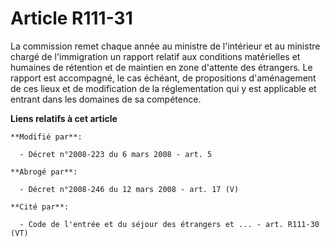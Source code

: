 # Article R111-31

La commission remet chaque année     au ministre de l'intérieur et au ministre chargé de l'immigration un rapport relatif aux
conditions matérielles et humaines de rétention et de maintien en zone d'attente des étrangers. Le rapport est accompagné, le
cas échéant, de propositions d'aménagement de ces lieux et de modification de la réglementation qui y est applicable et
entrant dans les domaines de sa compétence.

**Liens relatifs à cet article**

	**Modifié par**:

	  - Décret n°2008-223 du 6 mars 2008 - art. 5

	**Abrogé par**:

	  - Décret n°2008-246 du 12 mars 2008 - art. 17 (V)

	**Cité par**:

	  - Code de l'entrée et du séjour des étrangers et ... - art. R111-30 (VT)
